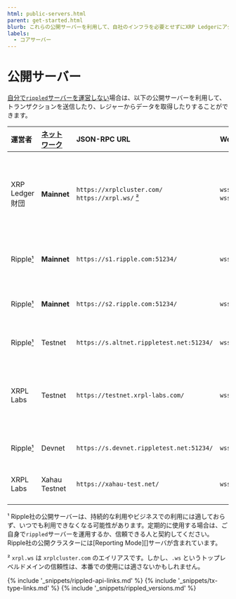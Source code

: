 ```yaml
---
html: public-servers.html
parent: get-started.html
blurb: これらの公開サーバーを利用して、自社のインフラを必要とせずにXRP Ledgerにアクセスします。
labels:
  - コアサーバー
---
```

# 公開サーバー

[自分で`rippled`サーバーを運営しない](install-rippled.html)場合は、以下の公開サーバーを利用して、トランザクションを送信したり、レジャーからデータを取得したりすることができます。

| 運営者  | [ネットワーク][] | JSON-RPC URL | WebSocket URL | 尾行                |
|:----------|:------------|:-------------|:--------------|:---------------------|
| XRP Ledger 財団 | **Mainnet** | `https://xrplcluster.com/` <br> `https://xrpl.ws/` [²][] | `wss://xrplcluster.com/` <br>  `wss://xrpl.ws/` [²][] | CORSをサポートする全履歴サーバークラスター |
| Ripple[¹][]   | **Mainnet** | `https://s1.ripple.com:51234/` | `wss://s1.ripple.com/` | 汎用サーバークラスター |
| Ripple[¹][]   | **Mainnet** | `https://s2.ripple.com:51234/` | `wss://s2.ripple.com/` | [全履歴サーバ](ledger-history.html#すべての履歴) クラスター |
| Ripple[¹][]   | Testnet     | `https://s.altnet.rippletest.net:51234/` | `wss://s.altnet.rippletest.net:51233/` | Testnet 公開サーバー |
| XRPL Labs     | Testnet     | `https://testnet.xrpl-labs.com/` | `wss://testnet.xrpl-labs.com/` | CORSをサポートする Testnet 公開サーバー |
| Ripple[¹][]   | Devnet      | `https://s.devnet.rippletest.net:51234/` | `wss://s.devnet.rippletest.net:51233/` | Devnet 公開サーバー |
| XRPL Labs     | Xahau Testnet | `https://xahau-test.net/` | `wss://xahau-test.net/` | [Hooks有効](https://hooks.xrpl.org/) Xahau Testnet |

[ネットワーク]: parallel-networks.html
[¹]: #footnote-1
[²]: #footnote-2

<a id="footnote-1"></a>¹ Ripple社の公開サーバーは、持続的な利用やビジネスでの利用には適しておらず、いつでも利用できなくなる可能性があります。定期的に使用する場合は、ご自身で`rippled`サーバーを運用するか、信頼できる人と契約してください。Ripple社の公開クラスターには[Reporting Mode][]サーバが含まれています。

<a id="footnote-2"></a>² `xrpl.ws` は `xrplcluster.com` のエイリアスです。しかし、`.ws` というトップレベルドメインの信頼性は、本番での使用には適さないかもしれません。

<!--{# common link defs #}-->
{% include '_snippets/rippled-api-links.md' %}
{% include '_snippets/tx-type-links.md' %}
{% include '_snippets/rippled_versions.md' %}
